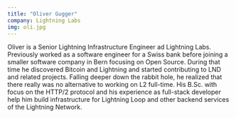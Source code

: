 ```yaml
---
title: "Oliver Gugger"
company: Lightning Labs
img: oli.jpg
---
```


Oliver is a Senior Lightning Infrastructure Engineer ad Lightning Labs. Previously worked as a software engineer for a Swiss bank before joining a smaller software company in Bern focusing on Open Source. During that time he discovered Bitcoin and Lightning and started contributing to LND and related projects. Falling deeper down the rabbit hole, he realized that there really was no alternative to working on L2 full-time. His B.Sc. with focus on the HTTP/2 protocol and his experience as full-stack developer help him build infrastructure for Lightning Loop and other backend services of the Lightning Network.